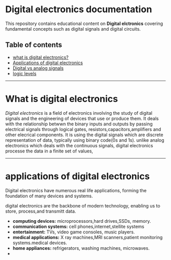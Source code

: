 # Digital electronics documentation

This repository contains educational content on **Digital elctronics** covering fundamental concepts such as digital signals and digital circuits.

## Table of contents

- [what is digital electronics?](#What-is-digital-electronics)
- [Applications of digital electronics](#Application-OF-digital-electronics)
- [Digital vs analog signals](#digital-vs-analog-signals)
- [logic levels](#logic-levels)

---

# What is digital electronics

*Digital electronics* is a field of electronics involving the study of digital signals and the engineering of devices that use or produce them.
It deals with the relationship betwwn the binary inputs and outputs by passing electrical signals through logical gates, resistors,capacitors,amplifiers and other elecrical components.
It is using the digital signals which are discrete representation of data, typically using binary code(0s and 1s).
unlike analog electronics which deals with the continuous signals, digital electronics processe the data in a finite set of values,

---

# applications of digital electronics

Digital electronics have numerous real life applications, forming the foundation of many devices and systems.

digital electronics are the backbone of modern technology, enabling us to store, process,and transmitt data.

- **computing devices:** microprocessors,hard drives,SSDs, memory.
- **communication systems:** cell phones,internet,stellite systems
- **entertainment:** TVs, video game consoles, music players.
- **medical applications:** X ray machines,MRI scanners,patient monitoring systems.medical devices.
- **home appliances:** refrigerators, washing machines, microwaves.
- 






